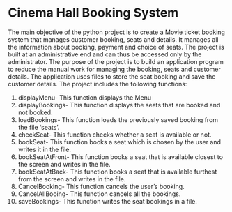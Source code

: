 # Cinema Hall Booking System

The main objective of the python project is to create a Movie ticket booking system that manages customer booking, seats and details. It manages all the information about booking, payment and choice of seats. The project is built at an administrative end and can thus be accessed only by the administrator. The purpose of the project is to build an application program to reduce the manual work for managing the booking, seats and customer details. The application uses files to store the seat booking and save the customer details.
The project includes the following functions:
1.	displayMenu- This function displays the Menu
2.	displayBookings- This function displays the seats that are booked and not booked.
3.	loadBookings- This function loads the previously saved booking from the file ‘seats’.
4.	checkSeat- This function checks whether a seat is available or not.
5.	bookSeat- This function books a seat which is chosen by the user and writes it in the file.
6.	bookSeatAtFront- This function books a seat that is available closest to the screen and writes in the file.
7.	bookSeatAtBack- This function books a seat that is available furthest from the screen and writes in the file.
8.	CancelBooking- This function cancels the user’s booking.
9.	CancelAllBooing- This function cancels all the bookings.
10.	saveBookings- This function writes the seat bookings in a file.
